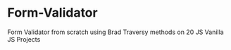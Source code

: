 # Form-Validator
Form Validator from scratch using Brad Traversy methods on 20 JS Vanilla JS Projects 
